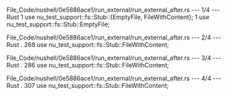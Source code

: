 File_Code/nushell/0e5886ace1/run_external/run_external_after.rs --- 1/4 --- Rust
1 use nu_test_support::fs::Stub::{EmptyFile, FileWithContent};                                                                                               1 use nu_test_support::fs::Stub::EmptyFile;

File_Code/nushell/0e5886ace1/run_external/run_external_after.rs --- 2/4 --- Rust
.                                                                                                                                                          268     use nu_test_support::fs::Stub::FileWithContent;

File_Code/nushell/0e5886ace1/run_external/run_external_after.rs --- 3/4 --- Rust
.                                                                                                                                                          286     use nu_test_support::fs::Stub::FileWithContent;

File_Code/nushell/0e5886ace1/run_external/run_external_after.rs --- 4/4 --- Rust
.                                                                                                                                                          307     use nu_test_support::fs::Stub::FileWithContent;

